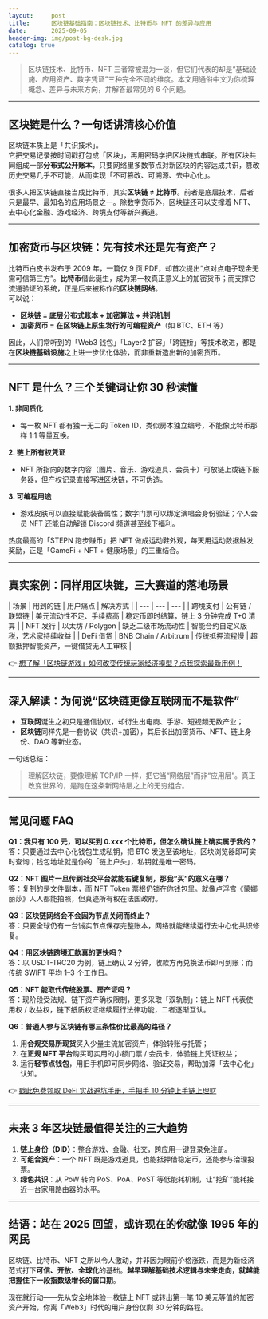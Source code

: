 ```yaml
---
layout:     post
title:      区块链基础指南：区块链技术、比特币与 NFT 的差异与应用
date:       2025-09-05
header-img: img/post-bg-desk.jpg
catalog: true
---
```


> 区块链技术、比特币、NFT 三者常被混为一谈，但它们代表的却是“基础设施、应用资产、数字凭证”三种完全不同的维度。本文用通俗中文为你梳理概念、差异与未来方向，并解答最常见的 6 个问题。

---

## 区块链是什么？一句话讲清核心价值

区块链本质上是「共识技术」。  
它把交易记录按时间戳打包成「区块」，再用密码学把区块链式串联。所有区块共同组成一部**分布式公开账本**，只要网络里多数节点对新区块的内容达成共识，篡改历史交易几乎不可能，从而实现「不可篡改、可溯源、去中心化」。

很多人把区块链直接当成比特币，其实**区块链 ≠ 比特币**。前者是底层技术，后者只是最早、最知名的应用场景之一。除数字货币外，区块链还可以支撑着 NFT、去中心化金融、游戏经济、跨境支付等新兴赛道。

---

## 加密货币与区块链：先有技术还是先有资产？

比特币白皮书发布于 2009 年，一篇仅 9 页 PDF，却首次提出“点对点电子现金无需可信第三方”。**比特币**借此诞生，成为第一枚真正意义上的加密货币；而支撑它流通验证的系统，正是后来被称作的**区块链网络**。  
可以说：  
- **区块链 = 底层分布式账本 + 加密算法 + 共识机制**  
- **加密货币 = 在区块链上原生发行的可编程资产**（如 BTC、ETH 等）

因此，人们常听到的「Web3 钱包」「Layer2 扩容」「跨链桥」等技术改进，都是在**区块链基础设施**之上进一步优化体验，而非重新造出新的加密货币。

---

## NFT 是什么？三个关键词让你 30 秒读懂

**1. 非同质化**  
- 每一枚 NFT 都有独一无二的 Token ID，类似房本独立编号，不能像比特币那样 1:1 等量互换。  

**2. 链上所有权凭证**  
- NFT 所指向的数字内容（图片、音乐、游戏道具、会员卡）可放链上或链下服务器，但产权记录直接写进区块链，不可伪造。  

**3. 可编程用途**  
- 游戏皮肤可以直接赋能装备属性；数字门票可以绑定演唱会身份验证；个人会员 NFT 还能自动解锁 Discord 频道甚至线下福利。  

热度最高的「STEPN 跑步赚币」把 NFT 做成运动鞋外观，每天用运动数据触发奖励，正是「GameFi + NFT + 健康场景」的三重结合。

---

## 真实案例：同样用区块链，三大赛道的落地场景

| 场景 | 用到的链 | 用户痛点 | 解决方式 |
| --- | --- | --- |
| 跨境支付 | 公有链 / 联盟链 | 美元流动性不足、手续费高 | 稳定币即时结算，链上 3 分钟完成 T+0 清算 |
| NFT 发行 | 以太坊 / Polygon | 缺乏二级市场流动性 | 智能合约自定义版税，艺术家持续收益 |
| DeFi 借贷 | BNB Chain / Arbitrum | 传统抵押流程慢 | 超额抵押智能资产，一键借贷无人工审核 |

👉 [想了解「区块链游戏」如何改变传统玩家经济模型？点我探索最新用例！](https://okxdog.com/)

---

## 深入解读：为何说“区块链更像互联网而不是软件”

- **互联网**诞生之初只是通信协议，却衍生出电商、手游、短视频无数产业；  
- **区块链**同样先是一套协议（共识+加密），其后长出加密货币、NFT、链上身份、DAO 等新业态。

一句话总结：  
> 理解区块链，要像理解 TCP/IP 一样，把它当“网络层”而非“应用层”。真正改变世界的，是跑在这条新网络层之上的无穷组合。

---

## 常见问题 FAQ

**Q1：我只有 100 元，可以买到 0.xxx 个比特币，但怎么确认链上确实属于我的？**  
答：只要通过去中心化钱包生成私钥，把 BTC 发送至该地址，区块浏览器即可实时查询；钱包地址就是你的「链上户头」，私钥就是唯一密码。  

**Q2：NFT 图片一旦传到社交平台就能右键复制，那我“买”的意义在哪？**  
答：复制的是文件副本，而 NFT Token 票根仍锁在你钱包里。就像卢浮宫《蒙娜丽莎》人人都能拍照，但真迹所有权在法国政府。  

**Q3：区块链网络会不会因为节点关闭而终止？**  
答：只要全球仍有一台诚实节点保存完整账本，网络就能继续运行去中心化共识修复。  

**Q4：用区块链跨境汇款真的更快吗？**  
答：以 USDT-TRC20 为例，链上确认 2 分钟，收款方再兑换法币即可到账；而传统 SWIFT 平均 1–3 个工作日。  

**Q5：NFT 能取代传统股票、房产证吗？**  
答：现阶段受法规、链下资产确权限制，更多采取「双轨制」：链上 NFT 代表使用权 / 收益权，链下纸质权证继续履行法律功能，二者逐渐互认。  

**Q6：普通人参与区块链有哪三条性价比最高的路径？**  
1. 用**合规交易所现货**买入少量主流加密资产，体验转账与托管；  
2. 在**正规 NFT 平台**购买可实用的小额门票 / 会员卡，体验链上凭证权益；  
3. 运行**轻节点钱包**，用旧手机即可同步网络、验证交易，帮助加深「去中心化」认知。  

👉 [戳此免费领取 DeFi 实战避坑手册，手把手 10 分钟上手链上理财](https://okxdog.com/)

---

## 未来 3 年区块链最值得关注的三大趋势

1. **链上身份（DID）**：整合游戏、金融、社交，跨应用一键登录免注册。  
2. **可组合资产**：一个 NFT 既是游戏道具，也能抵押借稳定币，还能参与治理投票。  
3. **绿色共识**：从 PoW 转向 PoS、PoA、PoST 等低能耗机制，让“挖矿”能耗接近一台家用路由器的水平。

---

## 结语：站在 2025 回望，或许现在的你就像 1995 年的网民

区块链、比特币、NFT 之所以令人激动，并非因为眼前价格涨跌，而是为新经济范式打下**可信、开放、全球化**的基础。**越早理解基础技术逻辑与未来走向，就越能把握住下一段指数级增长的窗口期**。

现在就行动——先从安全地体验一枚链上 NFT 或转出第一笔 10 美元等值的加密资产开始，你离「Web3」时代的用户身份仅剩 30 分钟的路程。